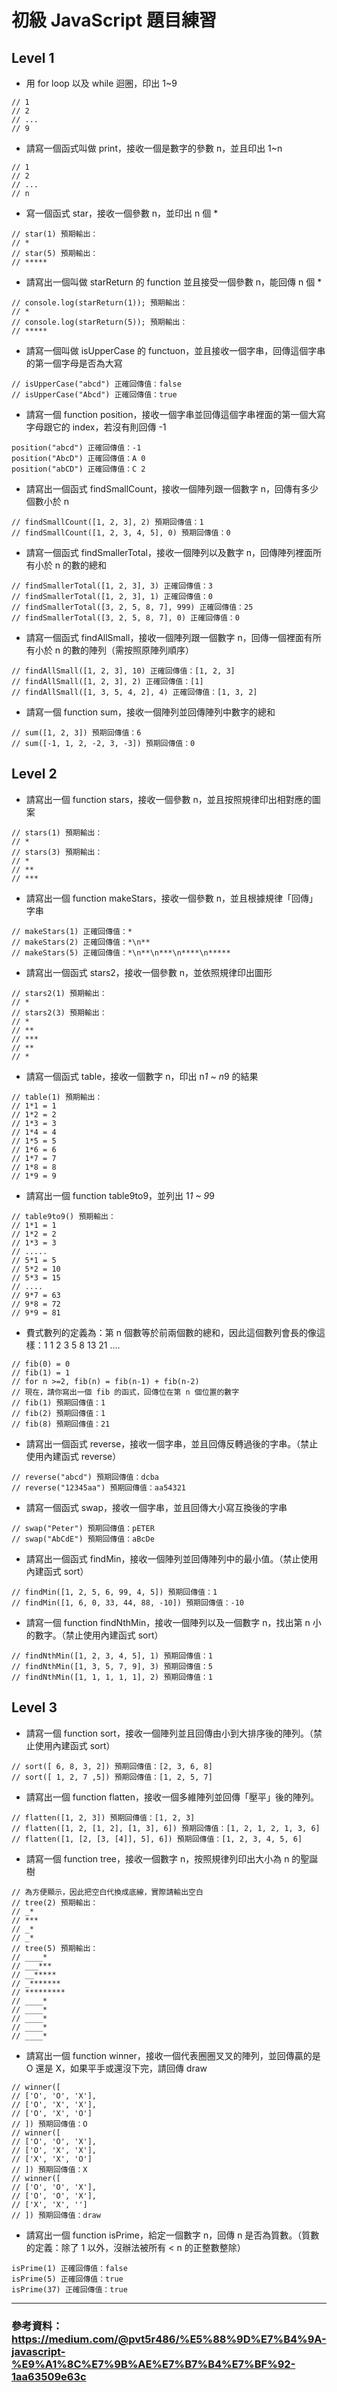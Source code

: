 # 初級 JavaScript 題目練習
## Level 1
* 用 for loop 以及 while 迴圈，印出 1~9
```
// 1
// 2
// ...
// 9
```
* 請寫一個函式叫做 print，接收一個是數字的參數 n，並且印出 1~n
```
// 1
// 2
// ...
// n
```
* 寫一個函式 star，接收一個參數 n，並印出 n 個 *
```
// star(1) 預期輸出：
// *
// star(5) 預期輸出：
// *****
```
* 請寫出一個叫做 starReturn 的 function 並且接受一個參數 n，能回傳 n 個 *
```
// console.log(starReturn(1)); 預期輸出：
// *
// console.log(starReturn(5)); 預期輸出：
// *****
```
* 請寫一個叫做 isUpperCase 的 functuon，並且接收一個字串，回傳這個字串的第一個字母是否為大寫
```
// isUpperCase("abcd") 正確回傳值：false
// isUpperCase("Abcd") 正確回傳值：true
```
* 請寫一個 function position，接收一個字串並回傳這個字串裡面的第一個大寫字母跟它的 index，若沒有則回傳 -1
```
position("abcd") 正確回傳值：-1
position("AbcD") 正確回傳值：A 0
position("abCD") 正確回傳值：C 2
```
* 請寫出一個函式 findSmallCount，接收一個陣列跟一個數字 n，回傳有多少個數小於 n
```
// findSmallCount([1, 2, 3], 2) 預期回傳值：1
// findSmallCount([1, 2, 3, 4, 5], 0) 預期回傳值：0
```
* 請寫一個函式 findSmallerTotal，接收一個陣列以及數字 n，回傳陣列裡面所有小於 n 的數的總和
```
// findSmallerTotal([1, 2, 3], 3) 正確回傳值：3
// findSmallerTotal([1, 2, 3], 1) 正確回傳值：0
// findSmallerTotal([3, 2, 5, 8, 7], 999) 正確回傳值：25
// findSmallerTotal([3, 2, 5, 8, 7], 0) 正確回傳值：0
```
* 請寫一個函式 findAllSmall，接收一個陣列跟一個數字 n，回傳一個裡面有所有小於 n 的數的陣列（需按照原陣列順序）
```
// findAllSmall([1, 2, 3], 10) 正確回傳值：[1, 2, 3]
// findAllSmall([1, 2, 3], 2) 正確回傳值：[1]
// findAllSmall([1, 3, 5, 4, 2], 4) 正確回傳值：[1, 3, 2]
```
* 請寫一個 function sum，接收一個陣列並回傳陣列中數字的總和
```
// sum([1, 2, 3]) 預期回傳值：6
// sum([-1, 1, 2, -2, 3, -3]) 預期回傳值：0
```

## Level 2
* 請寫出一個 function stars，接收一個參數 n，並且按照規律印出相對應的圖案
```
// stars(1) 預期輸出：
// *
// stars(3) 預期輸出：
// *
// **
// ***
```
* 請寫出一個 function makeStars，接收一個參數 n，並且根據規律「回傳」字串
```
// makeStars(1) 正確回傳值：*
// makeStars(2) 正確回傳值：*\n**
// makeStars(5) 正確回傳值：*\n**\n***\n****\n*****
```
* 請寫出一個函式 stars2，接收一個參數 n，並依照規律印出圖形
```
// stars2(1) 預期輸出：
// *
// stars2(3) 預期輸出：
// *
// **
// ***
// **
// *
```
* 請寫一個函式 table，接收一個數字 n，印出 n*1 ~ n*9 的結果
```
// table(1) 預期輸出：
// 1*1 = 1
// 1*2 = 2
// 1*3 = 3
// 1*4 = 4
// 1*5 = 5
// 1*6 = 6
// 1*7 = 7
// 1*8 = 8
// 1*9 = 9
```
* 請寫出一個 function table9to9，並列出 1*1 ~ 9*9
```
// table9to9() 預期輸出：
// 1*1 = 1
// 1*2 = 2
// 1*3 = 3
// .....
// 5*1 = 5
// 5*2 = 10
// 5*3 = 15
// ....
// 9*7 = 63
// 9*8 = 72
// 9*9 = 81
```
* 費式數列的定義為：第 n 個數等於前兩個數的總和，因此這個數列會長的像這樣：1 1 2 3 5 8 13 21 ….
```
// fib(0) = 0
// fib(1) = 1
// for n >=2, fib(n) = fib(n-1) + fib(n-2)
// 現在，請你寫出一個 fib 的函式，回傳位在第 n 個位置的數字
// fib(1) 預期回傳值：1
// fib(2) 預期回傳值：1
// fib(8) 預期回傳值：21
```
* 請寫出一個函式 reverse，接收一個字串，並且回傳反轉過後的字串。（禁止使用內建函式 reverse）
```
// reverse("abcd") 預期回傳值：dcba
// reverse("12345aa") 預期回傳值：aa54321
```
* 請寫一個函式 swap，接收一個字串，並且回傳大小寫互換後的字串
```
// swap("Peter") 預期回傳值：pETER
// swap("AbCdE") 預期回傳值：aBcDe
```
* 請寫出一個函式 findMin，接收一個陣列並回傳陣列中的最小值。（禁止使用內建函式 sort）
```
// findMin([1, 2, 5, 6, 99, 4, 5]) 預期回傳值：1
// findMin([1, 6, 0, 33, 44, 88, -10]) 預期回傳值：-10
```
* 請寫一個 function findNthMin，接收一個陣列以及一個數字 n，找出第 n 小的數字。（禁止使用內建函式 sort）
```
// findNthMin([1, 2, 3, 4, 5], 1) 預期回傳值：1
// findNthMin([1, 3, 5, 7, 9], 3) 預期回傳值：5
// findNthMin([1, 1, 1, 1, 1], 2) 預期回傳值：1
```

## Level 3
* 請寫一個 function sort，接收一個陣列並且回傳由小到大排序後的陣列。（禁止使用內建函式 sort）
```
// sort([ 6, 8, 3, 2]) 預期回傳值：[2, 3, 6, 8]
// sort([ 1, 2, 7 ,5]) 預期回傳值：[1, 2, 5, 7]
```
* 請寫出一個 function flatten，接收一個多維陣列並回傳「壓平」後的陣列。
```
// flatten([1, 2, 3]) 預期回傳值：[1, 2, 3]
// flatten([1, 2, [1, 2], [1, 3], 6]) 預期回傳值：[1, 2, 1, 2, 1, 3, 6]
// flatten([1, [2, [3, [4]], 5], 6]) 預期回傳值：[1, 2, 3, 4, 5, 6]
```
* 請寫一個 function tree，接收一個數字 n，按照規律列印出大小為 n 的聖誕樹
```
// 為方便顯示，因此把空白代換成底線，實際請輸出空白
// tree(2) 預期輸出：
// _*
// ***
// _*
// _*
// tree(5) 預期輸出：
// ____*
// ___***
// __*****
// _*******
// *********
// ____*
// ____*
// ____*
// ____*
// ____*
```
* 請寫出一個 function winner，接收一個代表圈圈叉叉的陣列，並回傳贏的是 O 還是 X，如果平手或還沒下完，請回傳 draw
```
// winner([
// ['O', 'O', 'X'],
// ['O', 'X', 'X'],
// ['O', 'X', 'O']
// ]) 預期回傳值：O
// winner([
// ['O', 'O', 'X'],
// ['O', 'X', 'X'],
// ['X', 'X', 'O']
// ]) 預期回傳值：X
// winner([
// ['O', 'O', 'X'],
// ['O', 'O', 'X'],
// ['X', 'X', '']
// ]) 預期回傳值：draw
```
* 請寫出一個 function isPrime，給定一個數字 n，回傳 n 是否為質數。（質數的定義：除了 1 以外，沒辦法被所有 < n 的正整數整除）
```
isPrime(1) 正確回傳值：false
isPrime(5) 正確回傳值：true
isPrime(37) 正確回傳值：true
```

---
### 參考資料：https://medium.com/@pvt5r486/%E5%88%9D%E7%B4%9A-javascript-%E9%A1%8C%E7%9B%AE%E7%B7%B4%E7%BF%92-1aa63509e63c
